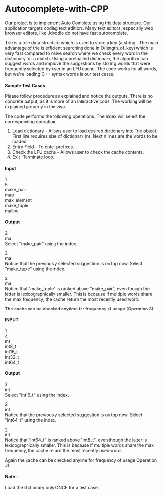 # Autocomplete-with-CPP

Our project is to implement Auto Complete using trie data structure. Our application targets coding text editiors. Many text editors, especially web browser editors, like Jdoodle do not have fast autocomplete. 

Trie is a tree data structure which is used to store a key (a string). The main advantage of trie is efficient searching done in O(length_of_key) which is very fast compared to naive search where we check every word in the dictionary for a match. Using a preloaded dictionary, the algorithm can suggest words and improve the suggestions by storing words that were frequently selected by user in an LFU cache. The code works for all words, but we're loading C++ syntax words in our test cases. 


#### Sample Test Cases
Please follow procedure as explained and notice the outputs. There is no concrete output, as it is more of an interactive code. The working will be explained properly in the viva.


The code performs the following operations. The index will select the corresponding operation. 

1. Load dictionary - Allows user to load desired dictionary into Trie object. First line requires size of dictionary (n). Next n lines are the words to be loaded.  
2. Entry Field - To enter prefixes.  
3. Check the LFU cache - Allows user to check the cache contents.  
4. Exit -Terminate loop.

#### Input
1  
5  
make_pair  
map  
max_element  
make_tuple  
malloc  

#### Output
2  
ma  
Select "make_pair" using the index. 

2  
ma  
Notice that the previously selected suggestion is on top now. Select "make_tuple" using the index. 

2  
ma  
Notice that "make_tuple" is ranked above "make_pair", even though the latter is lexicographically smaller. 
This is because if multiple words share the max frequency, the cache return the most recently used word.

The cache can be checked anytime for frequency of usage (Operation 3).


#### INPUT
1  
4   
int  
int8_t  
int16_t  
int32_t  
int64_t

#### Output
2  
int  
Select "int16_t" using the index. 

2  
int  
Notice that the previously selected suggestion is on top now. Select "int64_t" using the index. 

2  
int  
Notice that "int64_t" is ranked above "int8_t", even though the latter is lexicographically smaller. 
This is because if multiple words share the max frequency, the cache return the most recently used word.

Again the cache can be checked anyime for frequency of usage(Operation 3).


#### Note - 
Load the dictionary only ONCE for a test case.